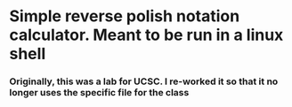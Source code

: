 # Simple reverse polish notation calculator. Meant to be run in a linux shell #
### Originally, this was a lab for UCSC. I re-worked it so that it no longer uses the specific file for the class ###
